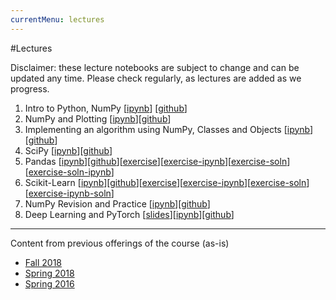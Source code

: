 ```yaml
---
currentMenu: lectures
---
```


#Lectures

Disclaimer: these lecture notebooks are subject to change and can be updated any time.
Please check regularly, as lectures are added as we progress.

1. Intro to Python, NumPy [[ipynb](./nb/2019_winter/Lecture_1.ipynb)] [[github](https://github.com/icme/cme193/blob/gh-pages/nb/2019_winter/Lecture_1.ipynb)]
2. NumPy and Plotting [[ipynb](./nb/2019_winter/Lecture_2.ipynb)][[github](https://github.com/icme/cme193/blob/gh-pages/nb/2019_winter/Lecture_2.ipynb)]
3. Implementing an algorithm using NumPy, Classes and Objects [[ipynb](./nb/2019_winter/Lecture_3.ipynb)][[github](https://github.com/icme/cme193/blob/gh-pages/nb/2019_winter/Lecture_3.ipynb)]
4. SciPy [[ipynb](./nb/2019_winter/Lecture_4.ipynb)][[github](https://github.com/icme/cme193/blob/gh-pages/nb/2019_winter/Lecture_4.ipynb)]
5. Pandas [[ipynb](./nb/2019_winter/Lecture5-Pandas.ipynb)][[github](https://github.com/icme/cme193/blob/gh-pages/nb/2019_winter/Lecture5-Pandas.ipynb)][[exercise](https://github.com/icme/cme193/blob/gh-pages/nb/2019_winter/Lecture5-supplement.ipynb)][[exercise-ipynb](./nb/2019_winter/Lecture5-supplement.ipynb)][[exercise-soln](https://github.com/icme/cme193/blob/gh-pages/nb/2019_winter/Lecture5-supplement-solution.ipynb)][[exercise-soln-ipynb](./nb/2019_winter/Lecture5-supplement-solution.ipynb)]
6. Scikit-Learn [[ipynb](./nb/2019_winter/Lecture6-Scikit-learn.ipynb)][[github](https://github.com/icme/cme193/blob/gh-pages/nb/2019_winter/Lecture6-Scikit-learn.ipynb)][[exercise](https://github.com/icme/cme193/blob/gh-pages/nb/2019_winter/Lecture6-supplement.ipynb)][[exercise-ipynb](./nb/2019_winter/Lecture6-supplement.ipynb)][[exercise-soln](https://github.com/icme/cme193/blob/gh-pages/nb/2019_winter/Lecture6-supplement-solution.ipynb)][[exercise-ipynb-soln](./nb/2019_winter/Lecture6-supplement-solution.ipynb)]
7. NumPy Revision and Practice [[ipynb](./nb/2019_winter/Lecture7-Numpy-revision-and-practice.ipynb)][[github](https://github.com/icme/cme193/blob/gh-pages/nb/2019_winter/Lecture7-Numpy-revision-and-practice.ipynb)]
8. Deep Learning and PyTorch [[slides](./nb/2019_winter/Lecture8-slides.pdf)][[ipynb](./nb/2019_winter/Lecture8-pytorch.ipynb)][[github](https://github.com/icme/cme193/blob/gh-pages/nb/2019_winter/Lecture8-pytorch.ipynb)]




---

Content from previous offerings of the course (as-is)
* [Fall 2018](https://github.com/icme/cme193/tree/gh-pages/nb/2018_fall/)
* [Spring 2018](https://github.com/icme/cme193/tree/gh-pages/nb/2018_spring/)
* [Spring 2016](https://github.com/icme/cme193/tree/gh-pages/nb/2016_spring/)
